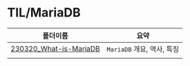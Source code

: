 # TIL/MariaDB

| 폴더이름                                                                           | 요약                   |
| ------------------------------------------------------------------------------ | -------------------- |
| [230320_What-is-MariaDB](https://github.com/seho27060/TIL/tree/master/MariaDB) | `MariaDB` 개요, 역사, 특징 |
|                                                                                |                      |
